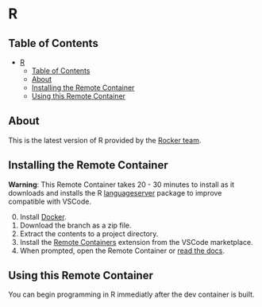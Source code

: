 # R

## Table of Contents

- [R](#r)
  - [Table of Contents](#table-of-contents)
  - [About](#about)
  - [Installing the Remote Container](#installing-the-remote-container)
  - [Using this Remote Container](#using-this-remote-container)

## About

This is the latest version of R provided by the [Rocker team](https://github.com/rocker-org/rocker).

## Installing the Remote Container

**Warning**: This Remote Container takes 20 - 30 minutes to install as it downloads and installs the R [languageserver](https://github.com/REditorSupport/languageserver) package to improve compatible with VSCode.

0. Install [Docker](https://www.docker.com/).
1. Download the branch as a zip file.
2. Extract the contents to a project directory.
3. Install the [Remote Containers](https://marketplace.visualstudio.com/items?itemName=ms-vscode-remote.remote-containers) extension from the VSCode marketplace.
4. When prompted, open the Remote Container or [read the docs](https://marketplace.visualstudio.com/items?itemName=ms-vscode-remote.remote-containers#getting-started).

## Using this Remote Container

You can begin programming in R immediatly after the dev container is built.
